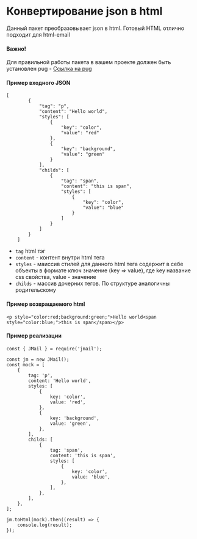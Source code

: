 # Конвертирование json в html

Данный пакет преобразовывает json в html. Готовый HTML отлично подходит для html-email

#### Важно!

Для правильной работы пакета в вашем проекте должен быть установлен pug - 
[Ссылка на pug](https://pugjs.org/api/getting-started.html)

#### Пример входного JSON

```
[
		{
			"tag": "p",
			"content": "Hello world",
			"styles": [
				{
					"key": "color",
					"value": "red"
				},
				{
					"key": "background",
					"value": "green"
				}
			],
			"childs": [
				{
					"tag": "span",
					"content": "this is span",
					"styles": [
						{
							"key": "color",
							"value": "blue"
						}
					]
				}
			]
		}
	]
```
- `tag`  html тэг
- `content` - контент внутри html тега
- `styles` - маиссив стилей для данного html тега содержит в себе объекты в формате ключ значение (key => value), где key название css свойства, value - значение
- `childs` - массив дочерних тегов. По структуре аналогичны родительскому

#### Пример возвращаемого html

`<p style="color:red;background:green;">Hello world<span style="color:blue;">this is span</span></p>`

#### Пример реализации

```
const { JMail } = require('jmail');

const jm = new JMail();
const mock = [
	{
		tag: 'p',
		content: 'Hello world',
		styles: [
			{
				key: 'color',
				value: 'red',
			},
			{
				key: 'background',
				value: 'green',
			},
		],
		childs: [
			{
				tag: 'span',
				content: 'this is span',
				styles: [
					{
						key: 'color',
						value: 'blue',
					},
				],
			},
		],
	},
];

jm.toHtml(mock).then((result) => {
	console.log(result);
});

```
